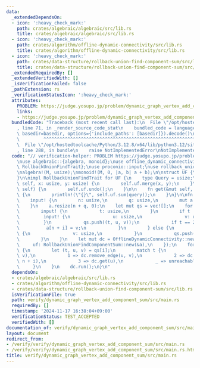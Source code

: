 ```yaml
---
data:
  _extendedDependsOn:
  - icon: ':heavy_check_mark:'
    path: crates/algebraic/algebraic/src/lib.rs
    title: crates/algebraic/algebraic/src/lib.rs
  - icon: ':heavy_check_mark:'
    path: crates/algorithm/offline-dynamic-connectivity/src/lib.rs
    title: crates/algorithm/offline-dynamic-connectivity/src/lib.rs
  - icon: ':heavy_check_mark:'
    path: crates/data-structure/rollback-union-find-component-sum/src/lib.rs
    title: crates/data-structure/rollback-union-find-component-sum/src/lib.rs
  _extendedRequiredBy: []
  _extendedVerifiedWith: []
  _isVerificationFailed: false
  _pathExtension: rs
  _verificationStatusIcon: ':heavy_check_mark:'
  attributes:
    PROBLEM: https://judge.yosupo.jp/problem/dynamic_graph_vertex_add_component_sum
    links:
    - https://judge.yosupo.jp/problem/dynamic_graph_vertex_add_component_sum
  bundledCode: "Traceback (most recent call last):\n  File \"/opt/hostedtoolcache/Python/3.12.8/x64/lib/python3.12/site-packages/onlinejudge_verify/documentation/build.py\"\
    , line 71, in _render_source_code_stat\n    bundled_code = language.bundle(stat.path,\
    \ basedir=basedir, options={'include_paths': [basedir]}).decode()\n          \
    \         ^^^^^^^^^^^^^^^^^^^^^^^^^^^^^^^^^^^^^^^^^^^^^^^^^^^^^^^^^^^^^^^^^^^^^^^^^^^^^^^^^\n\
    \  File \"/opt/hostedtoolcache/Python/3.12.8/x64/lib/python3.12/site-packages/onlinejudge_verify/languages/rust.py\"\
    , line 288, in bundle\n    raise NotImplementedError\nNotImplementedError\n"
  code: "// verification-helper: PROBLEM https://judge.yosupo.jp/problem/dynamic_graph_vertex_add_component_sum\n\
    \nuse algebraic::{algebra, monoid};\nuse offline_dynamic_connectivity::{OfflineDynamicConnectivity,\
    \ RollbackUnionFindTrait};\nuse proconio::input;\nuse rollback_union_find_component_sum::RollbackUnionFindComponentSum;\n\
    \nalgebra!(M, usize);\nmonoid!(M, 0, |a, b| a + b);\n\nstruct UF {\n    uf: RollbackUnionFindComponentSum<M>,\n\
    }\n\nimpl RollbackUnionFindTrait for UF {\n    type Query = usize;\n\n    fn add_edge(&mut\
    \ self, x: usize, y: usize) {\n        self.uf.merge(x, y);\n    }\n\n    fn undo(&mut\
    \ self) {\n        self.uf.undo();\n    }\n\n    fn get(&mut self, query: Self::Query)\
    \ {\n        println!(\"{}\", self.uf.sum(query));\n    }\n}\n\nfn main() {\n\
    \    input! {\n        n: usize,\n        q: usize,\n        mut a: [usize; n],\n\
    \    }\n    a.resize(n + q, 0);\n    let mut qs = vec![];\n    for i in 0..q {\n\
    \        input! {\n            t: usize,\n        }\n        if t != 3 {\n   \
    \         input! {\n                u: usize,\n                v: usize,\n   \
    \         }\n            qs.push((t, u, v));\n            if t == 2 {\n      \
    \          a[n + i] = v;\n            }\n        } else {\n            input!\
    \ {\n                v: usize,\n            }\n            qs.push((t, v, 0));\n\
    \        }\n    }\n    let mut dc = OfflineDynamicConnectivity::new(UF {\n   \
    \     uf: RollbackUnionFindComponentSum::new(&a),\n    });\n    for i in 0..q\
    \ {\n        let (t, u, v) = qs[i];\n        match t {\n            0 => dc.add_edge(u,\
    \ v),\n            1 => dc.remove_edge(u, v),\n            2 => dc.add_edge(u,\
    \ n + i),\n            3 => dc.get(u),\n            _ => unreachable!(),\n   \
    \     }\n    }\n    dc.run();\n}\n"
  dependsOn:
  - crates/algebraic/algebraic/src/lib.rs
  - crates/algorithm/offline-dynamic-connectivity/src/lib.rs
  - crates/data-structure/rollback-union-find-component-sum/src/lib.rs
  isVerificationFile: true
  path: verify/dynamic_graph_vertex_add_component_sum/src/main.rs
  requiredBy: []
  timestamp: '2024-11-17 16:38:04+09:00'
  verificationStatus: TEST_ACCEPTED
  verifiedWith: []
documentation_of: verify/dynamic_graph_vertex_add_component_sum/src/main.rs
layout: document
redirect_from:
- /verify/verify/dynamic_graph_vertex_add_component_sum/src/main.rs
- /verify/verify/dynamic_graph_vertex_add_component_sum/src/main.rs.html
title: verify/dynamic_graph_vertex_add_component_sum/src/main.rs
---
```


